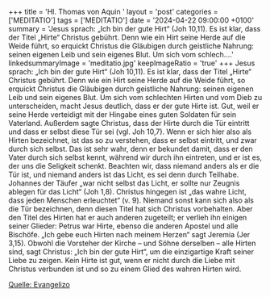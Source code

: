+++
title = 'Hl. Thomas von Aquin  '
layout = 'post'
categories = ['MEDITATIO']
tags = ['MEDITATIO']
date = '2024-04-22 09:00:00 +0100'
summary = 'Jesus sprach: „Ich bin der gute Hirt“ (Joh 10,11). Es ist klar, dass der Titel „Hirte“ Christus gebührt. Denn wie ein Hirt seine Herde auf die Weide führt, so erquickt Christus die Gläubigen durch geistliche Nahrung: seinen eigenen Leib und sein eigenes Blut. Um sich vom schlech....'
linkedsummaryImage = 'meditatio.jpg'
keepImageRatio = 'true'
+++
Jesus sprach: „Ich bin der gute Hirt“ (Joh 10,11). Es ist klar, dass der Titel „Hirte“ Christus gebührt. Denn wie ein Hirt seine Herde auf die Weide führt, so erquickt Christus die Gläubigen durch geistliche Nahrung: seinen eigenen Leib und sein eigenes Blut.
Um sich vom schlechten Hirten und vom Dieb zu unterscheiden, macht Jesus deutlich, dass er der gute Hirte ist.<!--more--> Gut, weil er seine Herde verteidigt mit der Hingabe eines guten Soldaten für sein Vaterland. Außerdem sagte Christus, dass der Hirte durch die Tür eintritt und dass er selbst diese Tür sei (vgl. Joh 10,7). Wenn er sich hier also als Hirten bezeichnet, ist das so zu verstehen, dass er selbst eintritt, und zwar durch sich selbst. Das ist sehr wahr, denn er bekundet damit, dass er den Vater durch sich selbst kennt, während wir durch ihn eintreten, und er ist es, der uns die Seligkeit schenkt. Beachten wir, dass niemand anders als er die Tür ist, und niemand anders ist das Licht, es sei denn durch Teilhabe. Johannes der Täufer „war nicht selbst das Licht, er sollte nur Zeugnis ablegen für das Licht“ (Joh 1,8). Christus hingegen ist „das wahre Licht, dass jeden Menschen erleuchtet“ (v. 9). Niemand sonst kann sich also als die Tür bezeichnen, denn diesen Titel hat sich Christus vorbehalten.
Aber den Titel des Hirten hat er auch anderen zugeteilt; er verlieh ihn einigen seiner Glieder: Petrus war Hirte, ebenso die anderen Apostel und alle Bischöfe. „Ich gebe euch Hirten nach meinem Herzen“ sagt Jeremia (Jer 3,15). Obwohl die Vorsteher der Kirche – und Söhne derselben – alle Hirten sind, sagt Christus: „Ich bin der gute Hirt“, um die einzigartige Kraft seiner Liebe zu zeigen. Kein Hirte ist gut, wenn er nicht durch die Liebe mit Christus verbunden ist und so zu einem Glied des wahren Hirten wird.


[Quelle: Evangelizo](https://evangeliumtagfuertag.org/DE/gospel)
